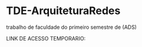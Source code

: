 # TDE-ArquiteturaRedes
trabalho de faculdade do primeiro semestre de (ADS)


LINK DE ACESSO TEMPORARIO:
